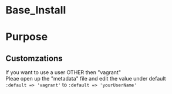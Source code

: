 # Base\_Install

# Purpose

## Customzations

If you want to use a user OTHER then "vagrant"  
Pleae open up the "metadata" file and edit the value under default  
`:default => 'vagrant'` to `:default => 'yourUserName'`  
